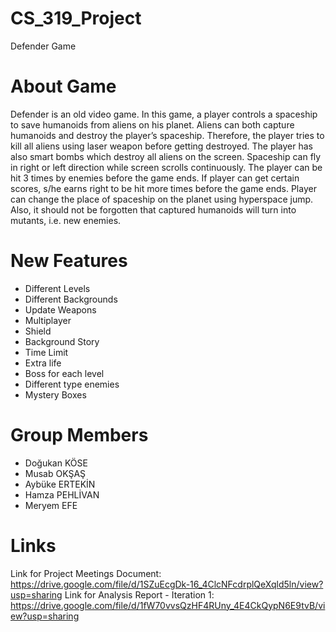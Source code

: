 # CS_319_Project
Defender Game

# About Game
Defender is an old video game. In this game, a player controls a spaceship to save humanoids from aliens on his planet. Aliens can both capture humanoids and destroy the player’s spaceship. Therefore, the player tries to kill all aliens using laser weapon before getting destroyed. The player has also smart bombs which destroy all aliens on the screen. Spaceship can fly in right or left direction while screen scrolls continuously. The player can be hit 3 times by enemies before the game ends. If player can get certain scores, s/he earns right to be hit more times before the game ends. Player can change the place of spaceship on the planet using hyperspace jump. Also, it should not be forgotten that captured humanoids will turn into mutants, i.e. new enemies.

# New Features
- Different Levels
- Different Backgrounds
- Update Weapons
- Multiplayer
- Shield
- Background Story 
- Time Limit 
- Extra life
- Boss for each level
- Different type enemies
- Mystery Boxes


# Group Members
- Doğukan KÖSE
- Musab OKŞAŞ
- Aybüke ERTEKİN
- Hamza PEHLİVAN
- Meryem EFE

# Links
Link for Project Meetings Document: https://drive.google.com/file/d/1SZuEcgDk-16_4ClcNFcdrplQeXqld5ln/view?usp=sharing
Link for Analysis Report - Iteration 1: https://drive.google.com/file/d/1fW70vvsQzHF4RUny_4E4CkQypN6E9tvB/view?usp=sharing
